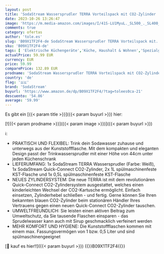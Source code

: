 ```yaml
---
layout: post
title: 'SodaStream Wassersprudler TERRA Vorteilspack mit CO2-Zylinder  2x 1L spülmaschinenfeste Kunststoff-Flasche und 1x 0 5L spülmaschinenfeste Kunststoff-Flasche  Höhe 44cm  Weiß  1012813490'
date: 2023-10-26 13:26:47
image: 'https://m.media-amazon.com/images/I/41S-LU1MyuL._SL500_._SL400_.jpg'
comments: true
category: ofertas
author: 'tole.es'
slug: 'B09X1TF2F4-de SodaStream Wassersprudler TERRA Vorteilspack mit...'
sku: 'B09X1TF2F4-de'
tags: [ 'Elektrische Küchengeräte','Küche, Haushalt & Wohnen','Spezialgeräte','Wassersprudler','sodastream','🇩🇪', ]
actualPrice: 59.99 EUR
currency: EUR
price: 59.99
comparePrice: 132.89 EUR
prodname: 'SodaStream Wassersprudler TERRA Vorteilspack mit CO2-Zylinder  2x 1L spülmaschinenfeste Kunststoff-Flasche und 1x 0 5L spülmaschinenfeste Kunststoff-Flasche  Höhe 44cm  Weiß  1012813490'
country: 'de'
flag: '🇩🇪'
brand: 'SodaStream'
buyurl: 'https://www.amazon.de/dp/B09X1TF2F4/?tag=tolees0ca-21'
descuento: '54.86'
average: '59.99'
---
```


Es gibt ein [{{< param title >}}]({{< param buyurl >}}) hier:

[![{{< param prodname >}}]({{< param image >}})]({{< param buyurl >}})

ℹ️:

- PRAKTISCH UND FLEXIBEL: Trink dein Sodawasser zuhause und unterwegs aus der Kunststoffflasche. Mit dem kompakten und eleganten Design passt der Trinkwassersprudler mit einer Höhe von 44cm unter jeden Küchenschrank
- LIEFERUMFANG: 1x SodaStream TERRA Wassersprudler (Farbe: Weiß), 1x SodaStream Quick-Connect CO2-Zylinder, 2x 1L spülmaschinenfeste KST-Flasche und 1x 0,5L spülmaschinenfeste KST-Flasche
- NEUES ZYLINDERSYSTEM: Die neue TERRA ist mit dem revolutionären Quick-Connect CO2-Zylindersystem ausgestattet, welches einen kinderleichten Wechsel der CO2-Kartusche ermöglicht. Einfach einsetzen, Zylinderhebel schließen - und fertig. Gerne können Sie Ihren bekannten blauen CO2-Zylinder beim stationären Händler Ihres Vertrauens gegen einen neuen Quick-Connect CO2-Zylinder tauschen.
- UMWELTFREUNDLICH: Sie leisten einen aktiven Beitrag zum Umweltschutz, da Sie tausende Flaschen einsparen - das Sprudelwasser kann auch mit Sirup geschmacklich verfeinert werden
- MEHR KOMFORT UND HYGIENE: Die Kunststoffflaschen kommen mit einem max. Fassungsvermögen von 1 bzw. 0,5 Liter und sind spülmaschinengeeignet

[🛒 kauf es hier!!]({{< param buyurl >}})
{{<world>}}B09X1TF2F4{{</world>}}

